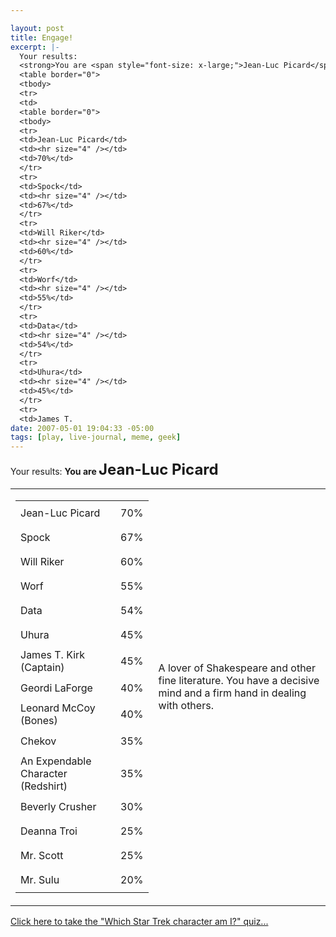 ```yaml
--- 

layout: post
title: Engage!
excerpt: |-
  Your results:
  <strong>You are <span style="font-size: x-large;">Jean-Luc Picard</span></strong>
  <table border="0">
  <tbody>
  <tr>
  <td>
  <table border="0">
  <tbody>
  <tr>
  <td>Jean-Luc Picard</td>
  <td><hr size="4" /></td>
  <td>70%</td>
  </tr>
  <tr>
  <td>Spock</td>
  <td><hr size="4" /></td>
  <td>67%</td>
  </tr>
  <tr>
  <td>Will Riker</td>
  <td><hr size="4" /></td>
  <td>60%</td>
  </tr>
  <tr>
  <td>Worf</td>
  <td><hr size="4" /></td>
  <td>55%</td>
  </tr>
  <tr>
  <td>Data</td>
  <td><hr size="4" /></td>
  <td>54%</td>
  </tr>
  <tr>
  <td>Uhura</td>
  <td><hr size="4" /></td>
  <td>45%</td>
  </tr>
  <tr>
  <td>James T.
date: 2007-05-01 19:04:33 -05:00
tags: [play, live-journal, meme, geek]
---
```

Your results:
<strong>You are <span style="font-size: x-large;">Jean-Luc Picard</span></strong>
<table border="0">
<tbody>
<tr>
<td>
<table border="0">
<tbody>
<tr>
<td>Jean-Luc Picard</td>
<td><hr size="4" /></td>
<td>70%</td>
</tr>
<tr>
<td>Spock</td>
<td><hr size="4" /></td>
<td>67%</td>
</tr>
<tr>
<td>Will Riker</td>
<td><hr size="4" /></td>
<td>60%</td>
</tr>
<tr>
<td>Worf</td>
<td><hr size="4" /></td>
<td>55%</td>
</tr>
<tr>
<td>Data</td>
<td><hr size="4" /></td>
<td>54%</td>
</tr>
<tr>
<td>Uhura</td>
<td><hr size="4" /></td>
<td>45%</td>
</tr>
<tr>
<td>James T. Kirk (Captain)</td>
<td><hr size="4" /></td>
<td>45%</td>
</tr>
<tr>
<td>Geordi LaForge</td>
<td><hr size="4" /></td>
<td>40%</td>
</tr>
<tr>
<td>Leonard McCoy (Bones)</td>
<td><hr size="4" /></td>
<td>40%</td>
</tr>
<tr>
<td>Chekov</td>
<td><hr size="4" /></td>
<td>35%</td>
</tr>
<tr>
<td>An Expendable Character (Redshirt)</td>
<td><hr size="4" /></td>
<td>35%</td>
</tr>
<tr>
<td>Beverly Crusher</td>
<td><hr size="4" /></td>
<td>30%</td>
</tr>
<tr>
<td>Deanna Troi</td>
<td><hr size="4" /></td>
<td>25%</td>
</tr>
<tr>
<td>Mr. Scott</td>
<td><hr size="4" /></td>
<td>25%</td>
</tr>
<tr>
<td>Mr. Sulu</td>
<td><hr size="4" /></td>
<td>20%</td>
</tr>
</tbody></table>
</td>
<td>A lover of Shakespeare and other
fine literature. You have a decisive mind
and a firm hand in dealing with others.

<img src="http://www.seabreezecomputers.com/startrek/pics/picard.jpg" alt="" /></td>
</tr>
</tbody></table>
<a href="http://www.seabreezecomputers.com/startrek">
Click here to take the "Which Star Trek character am I?" quiz...</a>
